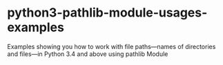 # python3-pathlib-module-usages-examples
Examples showing you how to work with file paths—names of directories and files—in Python 3.4 and above using pathlib Module 
